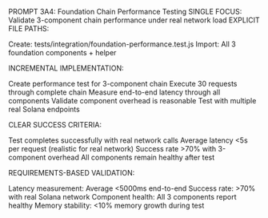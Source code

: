 PROMPT 3A4: Foundation Chain Performance Testing
SINGLE FOCUS: Validate 3-component chain performance under real network load
EXPLICIT FILE PATHS:

Create: tests/integration/foundation-performance.test.js
Import: All 3 foundation components + helper

INCREMENTAL IMPLEMENTATION:

Create performance test for 3-component chain
Execute 30 requests through complete chain
Measure end-to-end latency through all components
Validate component overhead is reasonable
Test with multiple real Solana endpoints

CLEAR SUCCESS CRITERIA:

Test completes successfully with real network calls
Average latency <5s per request (realistic for real network)
Success rate >70% with 3-component overhead
All components remain healthy after test

REQUIREMENTS-BASED VALIDATION:

Latency measurement: Average <5000ms end-to-end
Success rate: >70% with real Solana network
Component health: All 3 components report healthy
Memory stability: <10% memory growth during test